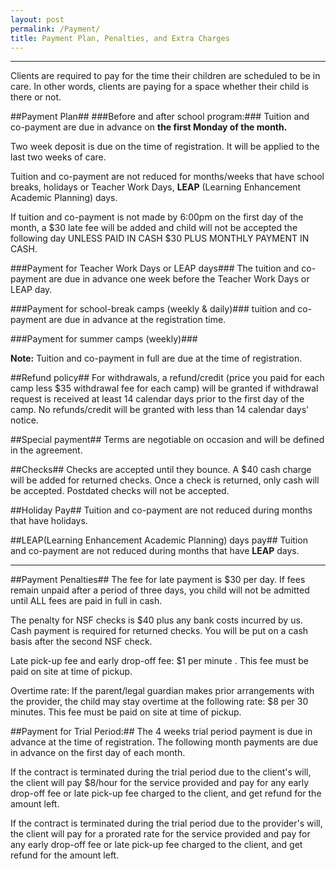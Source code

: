 ```yaml
---
layout: post
permalink: /Payment/
title: Payment Plan, Penalties, and Extra Charges
---
```


----------

Clients are required to pay for the time their children are scheduled to be in care. In other words, clients are paying for a space whether their child is there or not.   

##Payment Plan##
###Before and after school program:###
Tuition and co-payment are due in advance on **the first Monday of the month.**

Two week deposit is due on the time of registration. It will be applied to the last two weeks of care.

Tuition and co-payment are not reduced for months/weeks that have school breaks, holidays or Teacher Work Days, **LEAP** (Learning Enhancement Academic Planning) days. 

If tuition and co-payment is not made by 6:00pm on the first day of the month, a $30 late fee will be added and child will not be accepted the following day UNLESS PAID IN CASH $30 PLUS MONTHLY PAYMENT IN CASH.

###Payment for Teacher Work Days or LEAP days###
 The tuition and co-payment are due in advance one week before the Teacher Work Days or LEAP day.  

###Payment for school-break camps (weekly & daily)###
 tuition and co-payment are due in advance at the registration time.     

###Payment for summer camps (weekly)###


**Note:** Tuition and co-payment  in full are due at the time of registration. 


##Refund policy##
For withdrawals, a refund/credit (price you paid for each camp less $35 withdrawal fee for each camp) will be granted if withdrawal request is received at least 14 calendar days prior to the first day of the camp. No refunds/credit will be granted with less than 14 calendar days' notice.

##Special payment##
Terms are negotiable on occasion and will be defined in the agreement.

##Checks##
Checks are accepted until they bounce. A $40 cash charge will be added for returned checks. Once a check is returned, only cash will be accepted. Postdated checks will not be accepted.

##Holiday Pay##
Tuition and co-payment are not reduced during months that have holidays.   

##LEAP(Learning Enhancement Academic Planning) days pay##
 Tuition and co-payment are not reduced during months that have **LEAP** days.

----------

##Payment Penalties##
The fee for late payment is $30 per day. If fees remain unpaid after a period of three days, you child will not be admitted until ALL fees are paid in full in cash.

The penalty for NSF checks is $40 plus any bank costs incurred by us.  Cash payment is required for returned checks.  You will be put on a cash basis after the second NSF check.

Late pick-up fee and early drop-off fee: $1 per minute .  This fee must be paid on site at time of pickup.

Overtime rate:  If the parent/legal guardian makes prior arrangements with the provider, the child may stay overtime at the following rate: $8 per 30 minutes. This fee must be paid on site at time of pickup. 


##Payment for Trial Period:##
The 4 weeks trial period payment is due in advance at the time of registration. The following month payments are due in advance on the first day of each month.

If the contract is terminated during the trial period due to the client's will, the client will pay $8/hour for the service provided and pay for any early drop-off fee or late pick-up fee charged to the client, and get refund for the amount left.

If the contract is terminated during the trial period due to the provider's will, the client will pay for a prorated rate for the service provided and pay for any early drop-off fee or late pick-up fee charged to the client, and get refund for the amount left. 

